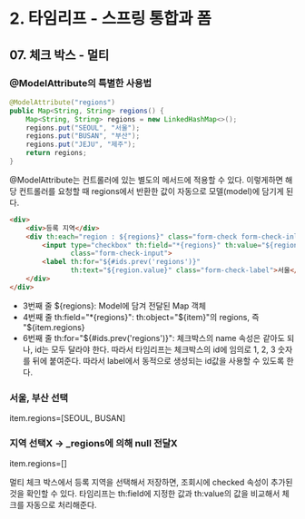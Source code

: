 # 2. 타임리프 - 스프링 통합과 폼
## 07. 체크 박스 - 멀티

### @ModelAttribute의 특별한 사용법
```java
@ModelAttribute("regions")
public Map<String, String> regions() {
    Map<String, String> regions = new LinkedHashMap<>();
    regions.put("SEOUL", "서울");
    regions.put("BUSAN", "부산");
    regions.put("JEJU", "제주");
    return regions;
}
```
@ModelAttribute는 컨트롤러에 있는 별도의 메서드에 적용할 수 있다.
이렇게하면 해당 컨트롤러를 요청할 때 regions에서 반환한 값이 자동으로 모델(model)에 담기게 된다.

```html
<div>
    <div>등록 지역</div>
    <div th:each="region : ${regions}" class="form-check form-check-inline">
        <input type="checkbox" th:field="*{regions}" th:value="${region.key}"
               class="form-check-input">
        <label th:for="${#ids.prev('regions')}"
               th:text="${region.value}" class="form-check-label">서울</label>
    </div>
</div>
```
- 3번째 줄 ${regions}: Model에 담겨 전달된 Map 객체
- 4번째 줄 th:field="*{regions}": th:object="${item}"의 regions, 즉 "${item.regions}
- 6번째 줄 th:for="${#ids.prev('regions')}": 체크박스의 name 속성은 같아도 되나, id는 모두 달라야 한다.
따라서 타임리프는 체크박스의 id에 임의로 1, 2, 3 숫자를 뒤에 붙여준다. 따라서 label에서 동적으로 생성되는 id값을 사용할 수 있도록 한다.

### 서울, 부산 선택
item.regions=[SEOUL, BUSAN]

### 지역 선택X → _regions에 의해 null 전달X
item.regions=[]

멀티 체크 박스에서 등록 지역을 선택해서 저장하면, 조회시에 checked 속성이 추가된 것을 확인할 수 있다.
타임리프는 th:field에 지정한 값과 th:value의 값을 비교해서 체크를 자동으로 처리해준다.
